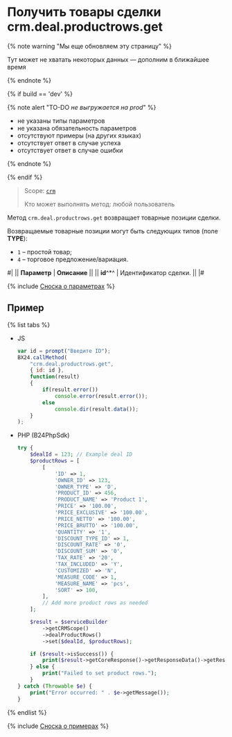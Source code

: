 # Получить товары сделки crm.deal.productrows.get

{% note warning "Мы еще обновляем эту страницу" %}

Тут может не хватать некоторых данных — дополним в ближайшее время

{% endnote %}

{% if build == 'dev' %}

{% note alert "TO-DO _не выгружается на prod_" %}

- не указаны типы параметров
- не указана обязательность параметров
- отсутствуют примеры (на других языках)
- отсутствует ответ в случае успеха
- отсутствует ответ в случае ошибки

{% endnote %}

{% endif %}

> Scope: [`crm`](../../scopes/permissions.md)
>
> Кто может выполнять метод: любой пользователь

Метод `crm.deal.productrows.get` возвращает товарные позиции сделки.

Возвращаемые товарные позиции могут быть следующих типов (поле **TYPE**):

- `1` – простой товар;
- `4` – торговое предложение/вариация.

#|
|| **Параметр** | **Описание** ||
|| **id**^*^ | Идентификатор сделки. ||
|#

{% include [Сноска о параметрах](../../../_includes/required.md) %}

## Пример

{% list tabs %}

- JS

    ```js
    var id = prompt("Введите ID");
    BX24.callMethod(
        "crm.deal.productrows.get",
        { id: id },
        function(result)
        {
            if(result.error())
                console.error(result.error());
            else
                console.dir(result.data());
        }
    );
    ```

- PHP (B24PhpSdk)
  
    ```php
    try {
        $dealId = 123; // Example deal ID
        $productRows = [
            [
                'ID' => 1,
                'OWNER_ID' => 123,
                'OWNER_TYPE' => 'D',
                'PRODUCT_ID' => 456,
                'PRODUCT_NAME' => 'Product 1',
                'PRICE' => '100.00',
                'PRICE_EXCLUSIVE' => '100.00',
                'PRICE_NETTO' => '100.00',
                'PRICE_BRUTTO' => '100.00',
                'QUANTITY' => '1',
                'DISCOUNT_TYPE_ID' => 1,
                'DISCOUNT_RATE' => '0',
                'DISCOUNT_SUM' => '0',
                'TAX_RATE' => '20',
                'TAX_INCLUDED' => 'Y',
                'CUSTOMIZED' => 'N',
                'MEASURE_CODE' => 1,
                'MEASURE_NAME' => 'pcs',
                'SORT' => 100,
            ],
            // Add more product rows as needed
        ];

        $result = $serviceBuilder
            ->getCRMScope()
            ->dealProductRows()
            ->set($dealId, $productRows);

        if ($result->isSuccess()) {
            print($result->getCoreResponse()->getResponseData()->getResult()[0]);
        } else {
            print("Failed to set product rows.");
        }
    } catch (Throwable $e) {
        print("Error occurred: " . $e->getMessage());
    }
    ```

{% endlist %}    

{% include [Сноска о примерах](../../../_includes/examples.md) %}